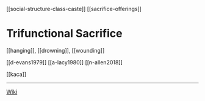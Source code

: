 [[social-structure-class-caste]]
[[sacrifice-offerings]]
# Trifunctional Sacrifice
[[hanging]], [[drowning]], [[wounding]]

[[d-evans1979]]
[[a-lacy1980]]
[[n-allen2018]]

[[kaca]]

---

[Wiki](https://en.wikipedia.org/wiki/Threefold-death)
